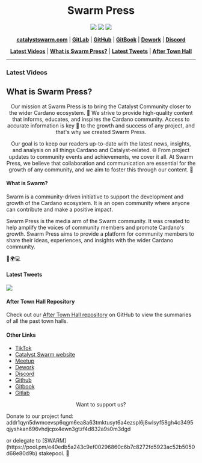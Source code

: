 <h1 align="center">
  Swarm Press
</h1>

<p align="center">
  <a href="https://www.youtube.com/@catalystswarm"><img src="https://img.shields.io/badge/Youtube-%23FF0000.svg?style=for-the-badge&logo=Youtube&logoColor=white"></a>
  <a href="https://twitter.com/CatalystSwarm"><img src="https://img.shields.io/badge/Twitter-%231DA1F2.svg?style=for-the-badge&logo=Twitter&logoColor=white"></a>
  <a href="https://tiktok.com/swarmproject"><img src="https://img.shields.io/badge/Tiktok-%23000000.svg?style=for-the-badge&logo=Tiktok&logoColor=white"></a>
</p>

<p align="center">
  <a href="https://catalystswarm.com"><strong>catalystswarm.com</strong></a> |
  <a href="https://gitlab.com/swarmlab2"><strong>GitLab</strong></a> |
  <a href="https://github.com/Catalyst-Swarm"><strong>GitHub</strong></a> |
  <a href="https://app.gitbook.com/s/WRaJlGTSIjkHNdNBhpUN/"><strong>GitBook</strong></a> |
  <a href="https://app.dework.xyz/i/4LYcjNTXa3Uqj55c98RSEL"><strong>Dework</strong></a> |
  <a href="https://discord.gg/yFdYJxPbGV"><strong>Discord</strong></a>
</p>

<p align="center">
  <a href="https://www.youtube.com/channel/UCuXdR8JMH0QriU0uOTVpg3w"><strong>Latest Videos</strong></a> |
  <a href="#what-is-swarm-press"><strong>What is Swarm Press?</strong></a> |
  <a href="https://twitter.com/CatalystSwarm"><strong>Latest Tweets</strong></a> |
  <a href="https://github.com/swarm-press/swarm-ath-main"><strong>After Town Hall</strong></a>
</p>

---
### Latest Videos

<!-- BEGIN YOUTUBE-CARDS -->

<!-- END YOUTUBE-CARDS -->

## What is Swarm Press?

<p align="center">
  Our mission at Swarm Press is to bring the Catalyst Community closer to the wider Cardano ecosystem. 🤝 We strive to provide high-quality content that informs, educates, and inspires the Cardano community. Access to accurate information is key 🔑 to the growth and success of any project, and that's why we created Swarm Press. 
</p>
<p align="center">
  Our goal is to keep our readers up-to-date with the latest news, insights, and analysis on all things Cardano and Catalyst-related. 🌐 From project updates to community events and achievements, we cover it all. At Swarm Press, we believe that collaboration and communication are essential for the growth of any community, and we aim to foster this through our content. 💬
</p> 
<p align="center">

#### What is Swarm?

Swarm is a community-driven initiative to support the development and growth of the Cardano ecosystem. It is an open community where anyone can contribute and make a positive impact. 

Swarm Press is the media arm of the Swarm community. It was created to help amplify the voices of community members and promote Cardano's growth. Swarm Press aims to provide a platform for community members to share their ideas, experiences, and insights with the wider Cardano community.

🚀🌍💻

#### Latest Tweets

[![](https://tweeco.pushkaryadav.in/api/handle/catalystswarm)](https://tweeco.pushkaryadav.in)

#### After Town Hall Repository

Check out our [After Town Hall repository](https://github.com/swarm-press/swarm-ath-main) on GitHub to view the summaries of all the past town halls.

#### Other Links

- [TikTok](https://www.tiktok.com/@swarmproject)
- [Catalyst Swarm website](https://catalystswarm.com)
- [Meetup](https://www.meetup.com/Cardano-Catalyst-Community-Network/)
- [Dework](https://app.dework.xyz/i/4LYcjNTXa3Uqj55c98RSEL)
- [Discord](https://discord.gg/yFdYJxPbGV)
- [Github](https://github.com/Catalyst-Swarm)
- [Gitbook](https://app.gitbook.com/s/WRaJlGTSIjkHNdNBhpUN/)
- [Gitlab](https://gitlab.com/swarmlab2)


<p align="center">
  Want to support us?
</p>
Donate to our project fund:
  <br>
addr1qyn5dwmcevsp6qgm6ea8a63tmktusyt6a4ezspl6j8wlsyf58gh4c3495qjyshkan696vhdjcpx4ewn3gtzf4d832a9s0m3dgd
</p>
or delegate to [SWARM](https://pool.pm/e40edb5a243c9ef00296860c6b7c8272fd5923ac52b5050d68e80d9b) stakepool. 🙏
</p>
